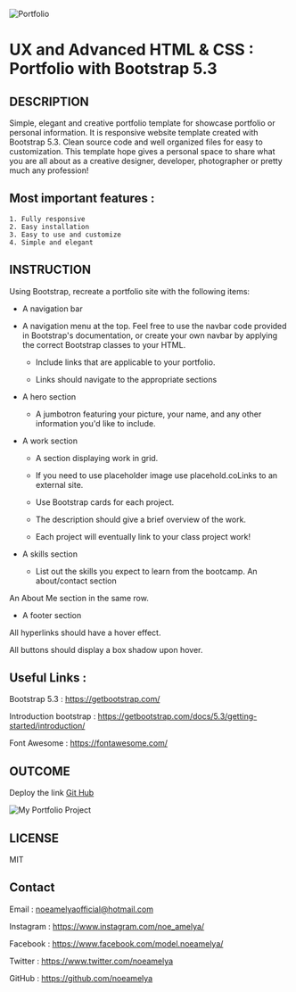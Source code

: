 ![Portfolio]()

# UX and Advanced HTML & CSS : Portfolio with Bootstrap 5.3

## DESCRIPTION
Simple, elegant and creative portfolio template for showcase portfolio or personal information. It is responsive website template created with Bootstrap 5.3. Clean source code and well organized files for easy to customization. This template hope gives a personal space to share what you are all about as a creative designer, developer, photographer or pretty much any profession!

## Most important features :

    1. Fully responsive
    2. Easy installation
    3. Easy to use and customize
    4. Simple and elegant

## INSTRUCTION 

Using Bootstrap, recreate a portfolio site with the following items:

* A navigation bar

* A navigation menu at the top. Feel free to use the navbar code provided in Bootstrap's documentation, or create your own navbar by applying the correct Bootstrap classes to your HTML.

    - Include links that are applicable to your portfolio.

    - Links should navigate to the appropriate sections

* A hero section

    - A jumbotron featuring your picture, your name, and any other information you'd like to include.

* A work section

    - A section displaying work in grid.

    - If you need to use placeholder image use placehold.coLinks to an external site.

    - Use Bootstrap cards for each project.

    - The description should give a brief overview of the work.

    - Each project will eventually link to your class project work!

* A skills section

    - List out the skills you expect to learn from the bootcamp.
An about/contact section

An About Me section in the same row.
* A footer section

All hyperlinks should have a hover effect.

All buttons should display a box shadow upon hover.

## Useful Links :
Bootstrap 5.3 : https://getbootstrap.com/

Introduction bootstrap : https://getbootstrap.com/docs/5.3/getting-started/introduction/

Font Awesome : https://fontawesome.com/






## OUTCOME

Deploy the link [Git Hub](https://github.com/noeamelya/Bootstrap-Portfolio)

![My Portfolio Project]()


## LICENSE

MIT

## Contact
Email : noeamelyaofficial@hotmail.com

Instagram : https://www.instagram.com/noe_amelya/

Facebook : https://www.facebook.com/model.noeamelya/

Twitter : https://www.twitter.com/noeamelya

GitHub : https://github.com/noeamelya



